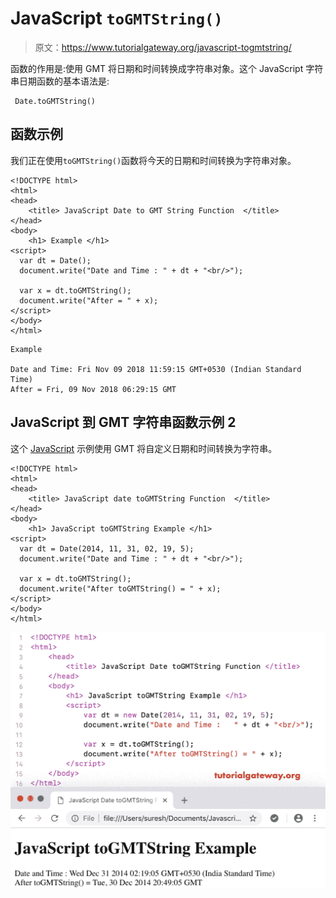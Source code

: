 # JavaScript `toGMTString()`

> 原文：<https://www.tutorialgateway.org/javascript-togmtstring/>

函数的作用是:使用 GMT 将日期和时间转换成字符串对象。这个 JavaScript 字符串日期函数的基本语法是:

```
 Date.toGMTString()
```

## 函数示例

我们正在使用`toGMTString()`函数将今天的日期和时间转换为字符串对象。

```
<!DOCTYPE html>
<html>
<head>
    <title> JavaScript Date to GMT String Function  </title>
</head>
<body>
    <h1> Example </h1>
<script>
  var dt = Date();  
  document.write("Date and Time : " + dt + "<br/>");

  var x = dt.toGMTString();
  document.write("After = " + x);
</script>
</body>
</html>
```

```
Example

Date and Time: Fri Nov 09 2018 11:59:15 GMT+0530 (Indian Standard Time)
After = Fri, 09 Nov 2018 06:29:15 GMT
```

## JavaScript 到 GMT 字符串函数示例 2

这个 [JavaScript](https://www.tutorialgateway.org/javascript/) 示例使用 GMT 将自定义日期和时间转换为字符串。

```
<!DOCTYPE html>
<html>
<head>
    <title> JavaScript date toGMTString Function  </title>
</head>
<body>
    <h1> JavaScript toGMTString Example </h1>
<script>
  var dt = Date(2014, 11, 31, 02, 19, 5);
  document.write("Date and Time : " + dt + "<br/>");

  var x = dt.toGMTString();
  document.write("After toGMTString() = " + x);
</script>
</body>
</html>
```

![JavaScript toGMTString Function 2](img/1cda65234276670ccabf3c05e8865b11.png)